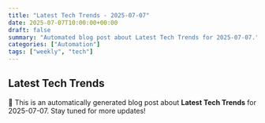 ```yaml
---
title: "Latest Tech Trends - 2025-07-07"
date: 2025-07-07T10:00:00+00:00
draft: false
summary: "Automated blog post about Latest Tech Trends for 2025-07-07."
categories: ["Automation"]
tags: ["weekly", "tech"]
---
```


## Latest Tech Trends

🚀 This is an automatically generated blog post about **Latest Tech Trends** for 2025-07-07. Stay tuned for more updates!

